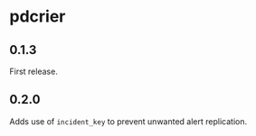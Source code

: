 # pdcrier

## 0.1.3

First release.

## 0.2.0

Adds use of `incident_key` to prevent unwanted alert replication.